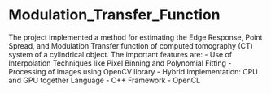 # Modulation_Transfer_Function
The project implemented a method for estimating the Edge Response, Point Spread, and Modulation Transfer function of computed tomography (CT) system of a cylindrical object. The important features are: - Use of Interpolation Techniques like Pixel Binning and Polynomial Fitting - Processing of images using OpenCV library - Hybrid Implementation: CPU and GPU together  Language - C++ Framework - OpenCL
